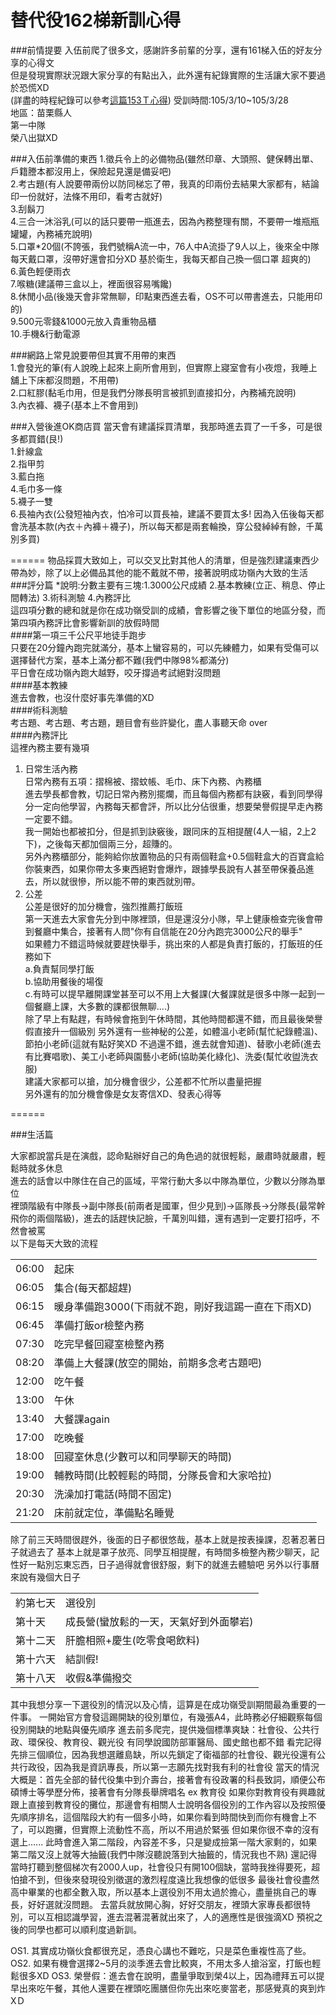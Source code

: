 # 替代役162梯新訓心得  
###前情提要
入伍前爬了很多文，感謝許多前輩的分享，還有161梯入伍的好友分享的心得文  
但是發現實際狀況跟大家分享的有點出入，此外還有紀錄實際的生活讓大家不要過於恐慌XD  
(詳盡的時程紀錄可以參考[這篇153Ｔ心得](https://magiclen.org/153t-alternative-military-fresh-train/))
受訓時間:105/3/10~105/3/28  
地區：苗栗縣人  
第一中隊  
榮八出獄XD  

###入伍前準備的東西
1.徵兵令上的必備物品(雖然印章、大頭照、健保轉出單、戶籍謄本都沒用上，保險起見還是備妥吧)    
2.考古題(有人說要帶兩份以防同梯忘了帶，我真的印兩份去結果大家都有，結論印一份就好，法條不用印，看考古就好)  
3.刮鬍刀  
4.三合一沐浴乳(可以的話只要帶一瓶進去，因為內務整理有關，不要帶一堆瓶瓶罐罐，內務補充說明)  
5.口罩*20個(不誇張，我們號稱A流一中，76人中A流掛了9人以上，後來全中隊每天戴口罩，沒帶好還會扣分XD 基於衛生，我每天都自己換一個口罩 超爽的)  
6.黃色輕便雨衣  
7.喉糖(建議帶三盒以上，裡面很容易嘴饞)  
8.休閒小品(後幾天會非常無聊，印點東西進去看，OS不可以帶書進去，只能用印的)  
9.500元零錢&1000元放入貴重物品櫃  
10.手機&行動電源   

###網路上常見說要帶但其實不用帶的東西  
1.會發光的筆(有人說晚上起來上廁所會用到，但實際上寢室會有小夜燈，我睡上舖上下床都沒問題，不用帶)  
2.口紅膠(黏毛巾用，但是我們分隊長明言被抓到直接扣分，內務補充說明)  
3.內衣褲、襪子(基本上不會用到)  

###入營後進OK商店買
當天會有建議採買清單，我那時進去買了一千多，可是很多都買錯(艮!)  
1.針線盒  
2.指甲剪  
3.藍白拖  
4.毛巾多一條  
5.襪子一雙  
6.長袖內衣(公發短袖內衣，怕冷可以買長袖，建議不要買太多! 因為入伍後每天都會洗基本款(內衣＋內褲＋襪子)，所以每天都是兩套輪換，穿公發綽綽有餘，千萬別多買)  

======
物品採買大致如上，可以交叉比對其他人的清單，但是強烈建議東西少帶為妙，除了以上必備品其他的能不戴就不帶，接著說明成功嶺內大致的生活  
###評分篇
*說明:分數主要有三塊:1.3000公尺成績 2.基本教練(立正、稍息、停止間轉法) 3.術科測驗 4.內務評比  
這四項分數的總和就是你在成功嶺受訓的成績，會影響之後下單位的地區分發，而第四項內務評比會影響新訓的放假時間  
####第一項三千公尺平地徒手跑步  
只要在20分鐘內跑完就滿分，基本上蠻容易的，可以先練體力，如果有受傷可以選擇替代方案，基本上滿分都不難(我們中隊98%都滿分)   
平日會在成功嶺內跑大越野，咬牙撐過考試絕對沒問題  
####基本教練  
進去會教，也沒什麼好事先準備的XD  
####術科測驗    
考古題、考古題、考古題，題目會有些許變化，盡人事聽天命 over  
####內務評比  
這裡內務主要有幾項  
1. 日常生活內務   
日常內務有五項：摺棉被、摺蚊帳、毛巾、床下內務、內務櫃  
進去學長都會教，切記日常內務別擺爛，而且每個內務都有訣竅，看到同學得分一定向他學習，內務每天都會評，所以比分佔很重，想要榮譽假提早走內務一定要不錯。  
我一開始也都被扣分，但是抓到訣竅後，跟同床的互相提醒(4人一組，2上2下)，之後每天都加個兩三分，超賺的。   
另外內務櫃部分，能夠給你放置物品的只有兩個鞋盒+0.5個鞋盒大的百寶盒給你裝東西，如果你帶太多東西絕對會爆炸，跟據學長說有人甚至帶保養品進去，所以就很慘，所以能不帶的東西就別帶。    
2. 公差  
公差是很好的加分機會，強烈推薦打飯班  
第一天進去大家會先分到中隊裡頭，但是還沒分小隊，早上健康檢查完後會帶到餐廳中集合，接著有人問"你有自信能在20分內跑完3000公尺的舉手"  
如果體力不錯這時候就要趕快舉手，挑出來的人都是負責打飯的，打飯班的任務如下  
a.負責幫同學打飯  
b.協助用餐後的場復  
c.有時可以提早離開課堂甚至可以不用上大餐課(大餐課就是很多中隊一起到一個餐廳上課，大多數的課都很無聊....)   
除了早上有點趕，有時候會拖到午休時間，其他時間都還不錯，而且最後榮譽假直接升一個級別
另外還有一些神秘的公差，如體溫小老師(幫忙紀錄體溫)、節拍小老師(這就有點好笑XD 不過還不錯，進去就會知道)、替歌小老師(進去有比賽唱歌)、美工小老師與園藝小老師(協助美化綠化)、洗委(幫忙收盥洗衣服)   
建議大家都可以搶，加分機會很少，公差都不忙所以盡量把握  
另外還有的加分機會像是女友寄信XD、發表心得等  

======   

###生活篇    

大家都說當兵是在演戲，認命點辦好自己的角色過的就很輕鬆，嚴肅時就嚴肅，輕鬆時就多休息  
進去的話會以中隊住在自己的區域，平常行動大多以中隊為單位，少數以分隊為單位  
裡頭階級有中隊長->副中隊長(前兩者是國軍，但少見到)->區隊長->分隊長(最常幹飛你的兩個階級)，進去的話趕快記臉，千萬別叫錯，還有遇到一定要打招呼，不然會被罵  
以下是每天大致的流程    
<table>
<tr><td>06:00</td><td>起床</td></tr>
<tr><td>06:05</td><td>集合(每天都超趕)</td></tr>
<tr><td>06:15</td><td>暖身準備跑3000(下雨就不跑，剛好我這踢一直在下雨XD)</td></tr>
<tr><td>06:45</td><td>準備打飯or檢整內務</td></tr>
<tr><td>07:30</td><td>吃完早餐回寢室檢整內務</td></tr>
<tr><td>08:20</td><td>準備上大餐課(放空的開始，前期多念考古題吧)</td></tr>
<tr><td>12:00</td><td>吃午餐</td></tr>
<tr><td>13:00</td><td>午休</td></tr>
<tr><td>13:40</td><td>大餐課again</td></tr>
<tr><td>17:00</td><td>吃晚餐</td></tr>
<tr><td>18:00</td><td>回寢室休息(少數可以和同學聊天的時間)</td></tr>
<tr><td>19:00</td><td>輔教時間(比較輕鬆的時間，分隊長會和大家哈拉)</td></tr>
<tr><td>20:30</td><td>洗澡加打電話(時間不固定)</td></tr>
<tr><td>21:20</td><td>床前就定位，準備點名睡覺</td></tr>
</table>
除了前三天時間很趕外，後面的日子都很悠哉，基本上就是按表操課，忍著忍著日子就過去了  
基本上就是罩子放亮、同學互相提醒，有時間多檢整內務少聊天，記性好一點別忘東忘西，日子過得就會很舒服，剩下的就進去體驗吧    
另外以行事曆來說有幾個大日子
<table>
<tr><td>約第七天</td><td>選役別</td></tr>
<tr><td>第十天</td><td>成長營(蠻放鬆的一天，天氣好到外面攀岩)</td></tr>
<tr><td>第十二天</td><td>肝膽相照+慶生(吃零食喝飲料)</td></tr>
<tr><td>第十六天</td><td>結訓假!</td></tr>
<tr><td>第十八天</td><td>收假&準備撥交</td></tr>
</table>
其中我想分享一下選役別的情況以及心情，這算是在成功嶺受訓期間最為重要的一件事。  
一開始官方會發這踢開缺的役別單位，有幾張A4，此時務必仔細觀察每個役別開缺的地點與優先順序  
進去前多爬完，提供幾個標準爽缺：社會役、公共行政、環保役、教育役、觀光役    
有同學說國防部軍醫局、國史館也都不錯  
看完記得先排三個順位，因為我想選離島缺，所以先鎖定了衛福部的社會役、觀光役還有公共行政役，因為我是資訊專長，所以第一志願先找對我有利的社會役  
當天的情況大概是：首先全部的替代役集中到介壽台，接著會有役政署的科長致詞，順便公布碩博士等學歷分佈，接著會有分隊長舉牌唱名 ex 教育役  
如果你對教育役有興趣就跟上直接到教育役的攤位，那邊會有相關人士說明各個役別的工作內容以及按照優先順序排名，這個階段大約有一個多小時，如果你看到時間快到而你有機會上不了，可以跑攤，但實際上流動性不高，所以不用過於緊張  
但如果你很不幸的沒有選上...... 此時會進入第二階段，內容差不多，只是變成撿第一階大家剩的，如果第二階又沒上就等大抽籤(我們中隊沒聽說落到大抽籤的，情況我也不熟)  
還記得當時打聽到整個梯次有2000人up，社會役只有開100個缺，當時我挫得要死，超怕搶不到，但後來發現役別徵選的激烈程度遠比我想像的低很多  
最後社會役盡然高中畢業的也都全數入取，所以基本上選役別不用太過於擔心，盡量挑自己的專長，好好選就沒問題。  
去當兵就放開心胸，好好交朋友，裡頭大家專長都很特別，可以互相認識學習，進去混著混著就出來了，人的適應性是很強滴XD  
預祝之後的同學也都可以順利度過新訓。  

OS1. 其實成功嶺伙食都很充足，憑良心講也不難吃，只是菜色重複性高了些。
OS2. 如果有機會選擇2~5月的淡季進去會比較爽，不用太多人搶浴室，打飯也輕鬆很多XD
OS3. 榮譽假：進去會在說明，盡量爭取到榮4以上，因為禮拜五可以提早出來吃午餐，其他人還要在裡頭吃團膳但你先出來吃麥當老，那感覺真的爽到炸XＤ 
